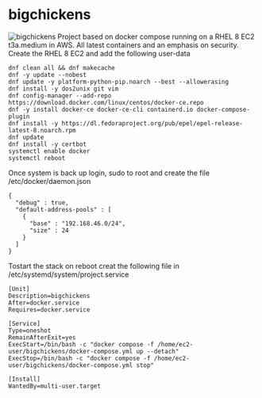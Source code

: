 # bigchickens
![bigchickens](https://github.com/user-attachments/assets/9fbab409-1752-4fb2-ab48-1636fbe73db1)
Project based on docker compose running on a RHEL 8 EC2 t3a.medium in AWS. All latest containers and an emphasis on security.
Create the RHEL 8 EC2 and add the following user-data
```
dnf clean all && dnf makecache
dnf -y update --nobest
dnf update -y platform-python-pip.noarch --best --allowerasing
dnf install -y dos2unix git vim
dnf config-manager --add-repo https://download.docker.com/linux/centos/docker-ce.repo
dnf -y install docker-ce docker-ce-cli containerd.io docker-compose-plugin
dnf install -y https://dl.fedoraproject.org/pub/epel/epel-release-latest-8.noarch.rpm
dnf update
dnf install -y certbot
systemctl enable docker
systemctl reboot
```
Once system is back up login, sudo to root and create the file /etc/docker/daemon.json
```
{
  "debug" : true,
  "default-address-pools" : [
    {
      "base" : "192.168.46.0/24",
      "size" : 24
    }
  ]
}
```
Tostart the stack on reboot creat the following file in /etc/systemd/system/project.service
```
[Unit]
Description=bigchickens
After=docker.service
Requires=docker.service

[Service]
Type=oneshot
RemainAfterExit=yes
ExecStart=/bin/bash -c "docker compose -f /home/ec2-user/bigchickens/docker-compose.yml up --detach"
ExecStop=/bin/bash -c "docker compose -f /home/ec2-user/bigchickens/docker-compose.yml stop"

[Install]
WantedBy=multi-user.target
```

